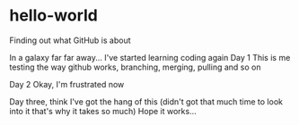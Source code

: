 # hello-world
Finding out what GitHub is about

In a galaxy far far away...
I've started learning coding again
Day 1
This is me testing the way github works, branching, merging, pulling and so on

Day 2
Okay, I'm frustrated now

Day three, think I've got the hang of this (didn't got that much time to look into it that's why it takes so much)
Hope it works...
